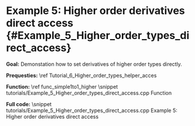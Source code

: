 Example 5: Higher order derivatives direct access {#Example_5_Higher_order_types_direct_access}
============

**Goal:** Demonstation how to set derivatives of higher order types directly.

**Prequesties:** \ref Tutorial_6_Higher_order_types_helper_acces

**Function:** \ref func_simple1to1_higher
\snippet tutorials/Example_5_Higher_order_types_direct_access.cpp Function

**Full code:**
\snippet tutorials/Example_5_Higher_order_types_direct_access.cpp Example 5: Higher order derivatives direct access
